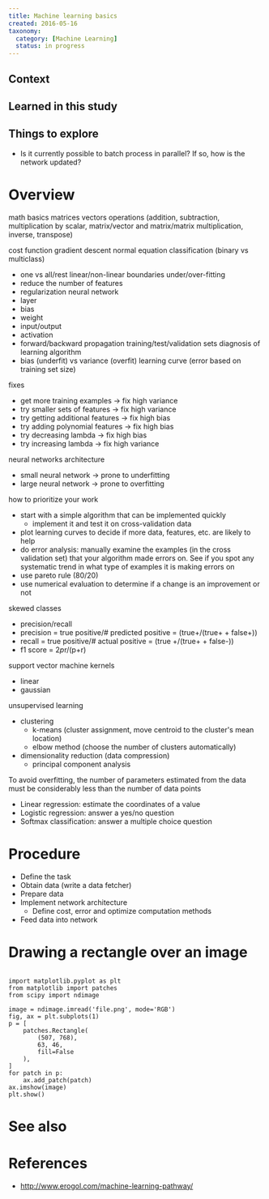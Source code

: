 ```yaml
---
title: Machine learning basics
created: 2016-05-16
taxonomy:
  category: [Machine Learning]
  status: in progress
---
```


## Context

## Learned in this study

## Things to explore
* Is it currently possible to batch process in parallel? If so, how is the network updated?

# Overview
math basics
matrices
vectors
operations (addition, subtraction, multiplication by scalar, matrix/vector and matrix/matrix multiplication, inverse, transpose)

cost function
gradient descent
normal equation
classification (binary vs multiclass)
- one vs all/rest
linear/non-linear boundaries
under/over-fitting
- reduce the number of features
- regularization
neural network
- layer
- bias
- weight
- input/output
- activation
- forward/backward propagation
training/test/validation sets
diagnosis of learning algorithm
- bias (underfit) vs  variance (overfit)
learning curve (error based on training set size)

fixes
- get more training examples -> fix high variance
- try smaller sets of features -> fix high variance
- try getting additional features -> fix high bias
- try  adding polynomial features -> fix high bias
- try decreasing lambda -> fix high bias
- try increasing lambda -> fix high variance

neural networks architecture
- small neural network -> prone to underfitting
- large neural network -> prone to overfitting

how to prioritize your work
- start with a simple algorithm that can be implemented quickly
    - implement it and test it on cross-validation data
- plot learning curves to decide if more data, features, etc. are likely to help
- do error analysis: manually examine the examples (in the cross validation set) that your algorithm made errors on. See if you spot any systematic trend in what type of examples it is making errors on
- use pareto rule (80/20)
- use numerical evaluation to determine if a change is an improvement or not

skewed classes
- precision/recall
- precision = true positive/# predicted positive = (true+/(true+ + false+))
- recall = true positive/# actual positive = (true +/(true+ + false-))
- f1 score = 2*p*r/(p+r)

support vector machine
kernels
- linear
- gaussian

unsupervised learning
- clustering
    - k-means (cluster assignment, move centroid to the cluster's mean location)
    - elbow method (choose the number of clusters automatically)
- dimensionality reduction (data compression)
    - principal component analysis

To avoid overfitting, the number of parameters estimated from the data must be considerably less than the number of data points

* Linear regression: estimate the coordinates of a value
* Logistic regression: answer a yes/no question
* Softmax classification: answer a multiple choice question

# Procedure
* Define the task
* Obtain data (write a data fetcher)
* Prepare data
* Implement network architecture
	* Define cost, error and optimize computation methods
* Feed data into network

# Drawing a rectangle over an image
<pre><code class="language-python line-numbers">
import matplotlib.pyplot as plt
from matplotlib import patches
from scipy import ndimage

image = ndimage.imread('file.png', mode='RGB')
fig, ax = plt.subplots(1)
p = [
    patches.Rectangle(
        (507, 768),
        63, 46,
        fill=False
    ),
]
for patch in p:
    ax.add_patch(patch)
ax.imshow(image)
plt.show()
</code></pre>

# See also

# References
* http://www.erogol.com/machine-learning-pathway/
